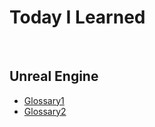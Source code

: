 
# Today I Learned

<br>

## Unreal Engine

- [Glossary1](https://github.com/HoHyun-Dev/TIL/blob/main/Unreal%20Engine/Glossary.md) <br>
- [Glossary2](https://github.com/HoHyun-Dev/TIL/blob/main/Unreal%20Engine/Glossary2.md) <br>
